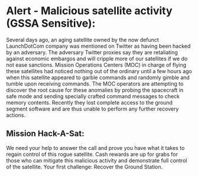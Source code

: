 # Alert - Malicious satellite activity (GSSA Sensitive):

Several days ago, an aging satellite owned by the now defunct LaunchDotCom company was mentioned on Twitter as having been hacked by an adversary. The adversary Twitter proxies say they are retaliating against economic embargos and will cripple more of our satellites if we do not ease sanctions. Mission Operations Centers (MOC) in charge of flying these satellites had noticed nothing out of the ordinary until a few hours ago when this satellite appeared to garble commands and randomly gimble and tumble upon receiving commands. The MOC operators are attempting to discover the root cause for these anomalies by probing the spacecraft in safe mode and sending specially crafted command messages to check memory contents.  Recently they lost complete access to the ground segment software and are thus unable to perform any further recovery actions.

## Mission Hack-A-Sat:
We need your help to answer the call and prove you have what it takes to regain control of this rogue satellite. Cash rewards are up for grabs for those who can mitigate this malicious activity and demonstrate full control of the satellite. Your first challenge: Recover the Ground Station.
